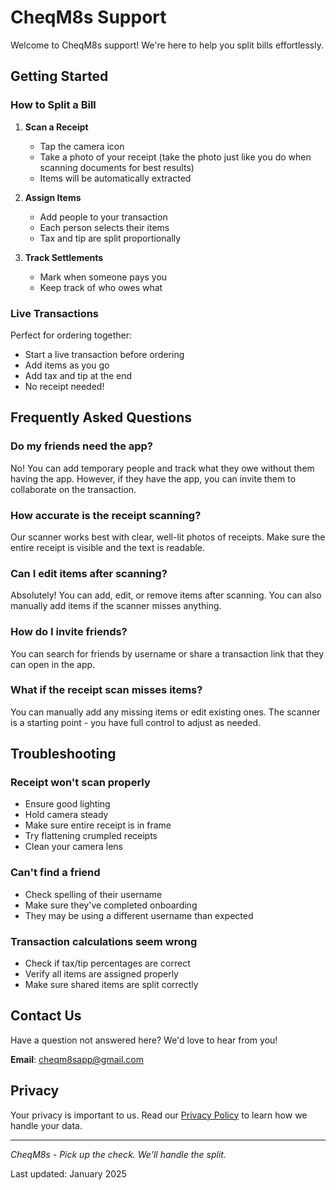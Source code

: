 # CheqM8s Support

Welcome to CheqM8s support! We're here to help you split bills effortlessly.

## Getting Started

### How to Split a Bill

1. **Scan a Receipt**
   - Tap the camera icon
   - Take a photo of your receipt (take the photo just like you do when scanning documents for best results)
   - Items will be automatically extracted

2. **Assign Items**
   - Add people to your transaction
   - Each person selects their items
   - Tax and tip are split proportionally

3. **Track Settlements**
   - Mark when someone pays you
   - Keep track of who owes what

### Live Transactions

Perfect for ordering together:
- Start a live transaction before ordering
- Add items as you go
- Add tax and tip at the end
- No receipt needed!

## Frequently Asked Questions

### Do my friends need the app?
No! You can add temporary people and track what they owe without them having the app. However, if they have the app, you can invite them to collaborate on the transaction.

### How accurate is the receipt scanning?
Our scanner works best with clear, well-lit photos of receipts. Make sure the entire receipt is visible and the text is readable.

### Can I edit items after scanning?
Absolutely! You can add, edit, or remove items after scanning. You can also manually add items if the scanner misses anything.

### How do I invite friends?
You can search for friends by username or share a transaction link that they can open in the app.

### What if the receipt scan misses items?
You can manually add any missing items or edit existing ones. The scanner is a starting point - you have full control to adjust as needed.

## Troubleshooting

### Receipt won't scan properly
- Ensure good lighting
- Hold camera steady
- Make sure entire receipt is in frame
- Try flattening crumpled receipts
- Clean your camera lens

### Can't find a friend
- Check spelling of their username
- Make sure they've completed onboarding
- They may be using a different username than expected

### Transaction calculations seem wrong
- Check if tax/tip percentages are correct
- Verify all items are assigned properly
- Make sure shared items are split correctly

## Contact Us

Have a question not answered here? We'd love to hear from you!

**Email**: cheqm8sapp@gmail.com


## Privacy

Your privacy is important to us. Read our [Privacy Policy](https://cheqm8s.github.io/cheqm8s-support/privacy) to learn how we handle your data.

---

*CheqM8s - Pick up the check. We'll handle the split.*

Last updated: January 2025
